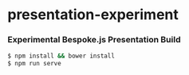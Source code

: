 # presentation-experiment

### Experimental Bespoke.js Presentation Build

```bash
$ npm install && bower install
$ npm run serve
```
